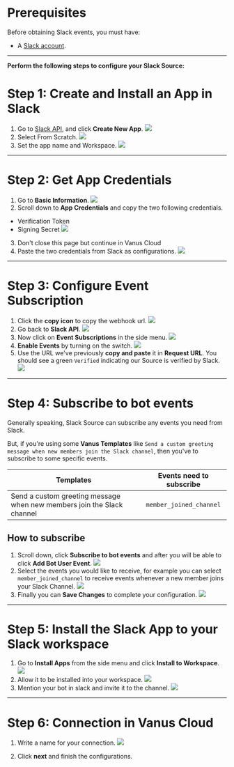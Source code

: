 #
# Prerequisites

Before obtaining Slack events, you must have:
- A [Slack account](https://slack.com).

---

**Perform the following steps to configure your Slack Source:**

# Step 1: Create and Install an App in Slack

1. Go to [Slack API](https://api.slack.com/apps), and click **Create New App**.
   ![](images/img.png)
2. Select From Scratch.
![](images/img_1.png)
3. Set the app name and Workspace.
![](images/img_2.png)

---

#  Step 2: Get App Credentials

1. Go to **Basic Information**.
![](images/img_3.png)
2. Scroll down to **App Credentials** and copy the two following credentials.
 - Verification Token
 - Signing Secret
![](images/img_4.png)
3. Don't close this page but continue in Vanus Cloud
4. Paste the two credentials from Slack as configurations.
      ![](images/token%20and%20secret.png)

---

# Step 3: Configure Event Subscription
1. Click the **copy icon** to copy the webhook url.
![](images/img_10.png)
2. Go back to **Slack API**.
![](images/img_5.png)
3. Now click on **Event Subscriptions** in the side menu.
![](images/img_6.png)
4. **Enable Events** by turning on the switch.
![](images/img_7.png)
5. Use the URL we've previously **copy and paste** it in **Request URL**. You should see a green `Verified` indicating our Source is verified by Slack.
![](images/img_8.png)

---

# Step 4: Subscribe to bot events

Generally speaking, Slack Source can subscribe any events you need from Slack.

But, if you're using some **Vanus Templates** like `Send a custom greeting message when new members join the Slack channel`, then you've to subscribe to some specific events.

| Templates                                                              | Events need to subscribe |
|------------------------------------------------------------------------|:------------------------:|
| Send a custom greeting message when new members join the Slack channel | `member_joined_channel`  |

## How to subscribe

1. Scroll down, click **Subscribe to bot events** and after you will be able to click **Add Bot User Event**.
![](images/img_9.png)
2. Select the events you would like to receive, for example you can select `member_joined_channel` to receive events whenever a new member joins your Slack Channel.
![](images/member_joined.png)
3. Finally you can **Save Changes** to complete your configuration.
![](images/save%20changes.png)

---

# Step 5: Install the Slack App to your Slack workspace

1. Go to **Install Apps** from the side menu and click **Install to Workspace**.
   ![](images/img_13.png)
2. Allow it to be installed into your workspace.
      ![](images/img_14.png)
3. Mention your bot in slack and invite it to the channel.
   ![](images/img_15.png)

---

# Step 6: Connection in Vanus Cloud

1. Write a name for your connection.
   ![](images/name%20connection.png)

3. Click **next** and finish the configurations.  